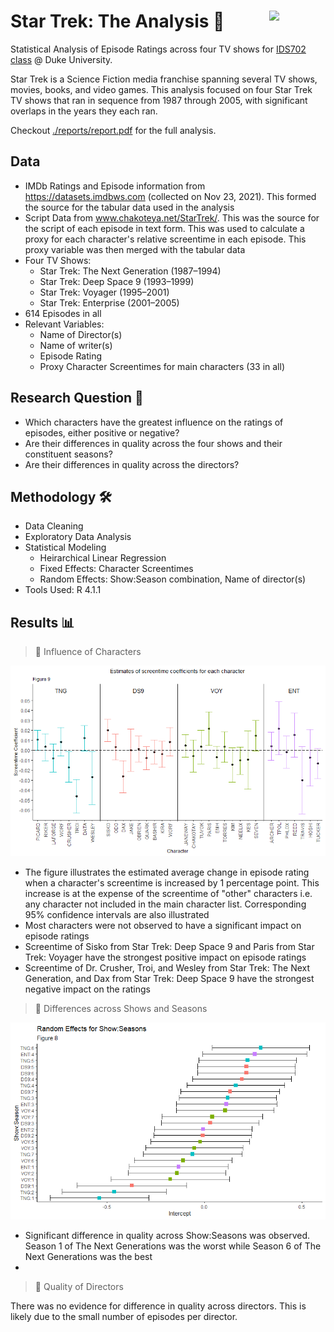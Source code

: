 # Star Trek: The Analysis 🖖 <img width=90 align="right" src="https://upload.wikimedia.org/wikipedia/commons/thumb/e/e6/Duke_University_logo.svg/1024px-Duke_University_logo.svg.png">
Statistical Analysis of Episode Ratings across four TV shows for [IDS702 class](https://ids702-f21.olanrewajuakande.com) @ Duke University.


Star Trek is a Science Fiction media franchise spanning several TV shows, movies, books, and video games. This analysis focused on four Star Trek TV shows that ran in sequence from 1987 through 2005, with significant overlaps in the years they each ran.

Checkout [./reports/report.pdf](https://github.com/satvikk/StarTrek_StatsFinalProject/blob/main/reports/report.pdf) for the full analysis.

## Data 
- IMDb Ratings and Episode information from https://datasets.imdbws.com (collected on Nov 23, 2021). This formed the source for the tabular data used in the analysis
- Script Data from www.chakoteya.net/StarTrek/. This was the source for the script of each episode in text form. This was used to calculate a proxy for each character's relative screentime in each episode. This proxy variable was then merged with the tabular data 
- Four TV Shows: 
  - Star Trek: The Next Generation (1987–1994)
  - Star Trek: Deep Space 9 (1993–1999)
  - Star Trek: Voyager (1995–2001)
  - Star Trek: Enterprise (2001–2005)
- 614 Episodes in all
- Relevant Variables: 
  - Name of Director(s)
  - Name of writer(s)
  - Episode Rating
  - Proxy Character Screentimes for main characters (33 in all)

## Research Question 🔬
- Which characters have the greatest influence on the ratings of episodes, either positive or negative?
- Are their differences in quality across the four shows and their constituent seasons?
- Are their differences in quality across the directors?

## Methodology 🛠️
- Data Cleaning
- Exploratory Data Analysis
- Statistical Modeling
  - Heirarchical Linear Regression
  - Fixed Effects: Character Screentimes
  - Random Effects: Show:Season combination, Name of director(s)
- Tools Used: R 4.1.1

## Results 📊
> 🔑 Influence of Characters  

![plot](./reports/screentime_coef.png?raw=true)
- The figure illustrates the estimated average change in episode rating when a character's screentime is increased by 1 percentage point. This increase is at the expense of the screentime of "other" characters i.e. any character not included in the main character list. Corresponding 95% confidence intervals are also illustrated
- Most characters were not observed to have a significant impact on episode ratings
- Screentime of Sisko from Star Trek: Deep Space 9 and Paris from Star Trek: Voyager have the strongest positive impact on episode ratings
- Screentime of Dr. Crusher, Troi, and Wesley from Star Trek: The Next Generation, and Dax from Star Trek: Deep Space 9 have the strongest negative impact on the ratings

> 🔑 Differences across Shows and Seasons  

![Alt text](./reports/show_season_dotplot.png?raw=true)
- Significant difference in quality across Show:Seasons was observed. Season 1 of The Next Generations was the worst while Season 6 of The Next Generations was the best
- 
> 🔑 Quality of Directors  

There was no evidence for difference in quality across directors. This is likely due to the small number of episodes per director.
